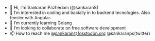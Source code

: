 - 👋 Hi, I’m Sankaran Pazhedam (@sankaran8)
- 👀 I’m interested in coding and bacially in to backend tecnologies. Also femiler with Angular.
- 🌱 I’m currently learning Golang
- 💞️ I’m looking to collaborate on free software development
- 📫 How to reach me @sankaran@fosstodon.org @sankaranps(twitter)

<!---
sankaran8/sankaran8 is a ✨ special ✨ repository because its `README.md` (this file) appears on your GitHub profile.
You can click the Preview link to take a look at your changes.
--->
